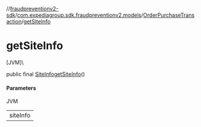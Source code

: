 //[fraudpreventionv2-sdk](../../../index.md)/[com.expediagroup.sdk.fraudpreventionv2.models](../index.md)/[OrderPurchaseTransaction](index.md)/[getSiteInfo](get-site-info.md)

# getSiteInfo

[JVM]\

public final [SiteInfo](../-site-info/index.md)[getSiteInfo](get-site-info.md)()

#### Parameters

JVM

| |
|---|
| siteInfo |
